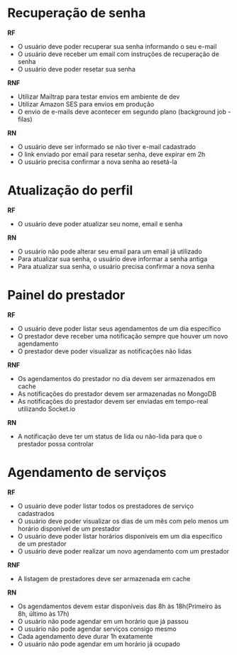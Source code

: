 # Recuperação de senha

**RF**
- O usuário deve poder recuperar sua senha informando o seu e-mail
- O usuário deve receber um email com instruções de recuperação de senha
- O usuário deve poder resetar sua senha

**RNF**
- Utilizar Mailtrap para testar envios em ambiente de dev
- Utilizar Amazon SES para envios em produção
- O envio de e-mails deve acontecer em segundo plano (background job - filas)

**RN**
- O usuário deve ser informado se não tiver e-mail cadastrado
- O link enviado por email para resetar senha, deve expirar em 2h
- O usuário precisa confirmar a nova senha ao resetá-la

# Atualização do perfil

**RF**
- O usuário deve poder atualizar seu nome, email e senha

**RN**
- O usuário não pode alterar seu email para um email já utilizado
- Para atualizar sua senha, o usuário deve informar a senha antiga
- Para atualizar sua senha, o usuário precisa confirmar a nova senha

# Painel do prestador

**RF**
- O usuário deve poder listar seus agendamentos de um dia específico
- O prestador deve receber uma notificação sempre que houver um novo agendamento
- O prestador deve poder visualizar as notificações não lidas

**RNF**
- Os agendamentos do prestador no dia devem ser armazenados em cache
- As notificações do prestador devem ser armazenadas no MongoDB
- As notificações do prestador devem ser enviadas em tempo-real utilizando Socket.io

**RN**
- A notificação deve ter um status de lida ou não-lida para que o prestador possa controlar

# Agendamento de serviços

**RF**
- O usuário deve poder listar todos os prestadores de serviço cadastrados
- O usuário deve poder visualizar os dias de um mês com pelo menos um horário disponível de um prestador
- O usuário deve poder listar horários disponíveis em um dia específico de um prestador
- O usuário deve poder realizar um novo agendamento com um prestador

**RNF**
- A listagem de prestadores deve ser armazenada em cache

**RN**
- Os agendamentos devem estar disponíveis das 8h às 18h(Primeiro às 8h, último às 17h)
- O usuário não pode agendar em um horário que já passou
- O usuário não pode agendar serviços consigo mesmo
- Cada agendamento deve durar 1h exatamente
- O usuário não pode agendar em um horário já ocupado
